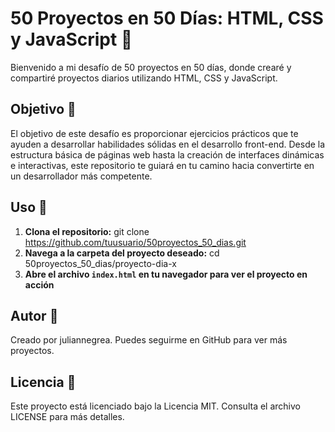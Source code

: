 # 50 Proyectos en 50 Días: HTML, CSS y JavaScript 🚀

Bienvenido a mi desafío de 50 proyectos en 50 días, donde crearé y compartiré proyectos diarios utilizando HTML, CSS y JavaScript. 

## Objetivo 🎯

El objetivo de este desafío es proporcionar ejercicios prácticos que te ayuden a desarrollar habilidades sólidas en el desarrollo front-end. Desde la estructura básica de páginas web hasta la creación de interfaces dinámicas e interactivas, este repositorio te guiará en tu camino hacia convertirte en un desarrollador más competente.

## Uso 🚀

1. **Clona el repositorio:** git clone https://github.com/tuusuario/50proyectos_50_dias.git
2. **Navega a la carpeta del proyecto deseado:** cd 50proyectos_50_dias/proyecto-dia-x
3. **Abre el archivo `index.html` en tu navegador para ver el proyecto en acción**

## Autor 👤

Creado por juliannegrea. Puedes seguirme en GitHub para ver más proyectos.

## Licencia 📄

Este proyecto está licenciado bajo la Licencia MIT. Consulta el archivo LICENSE para más detalles.
